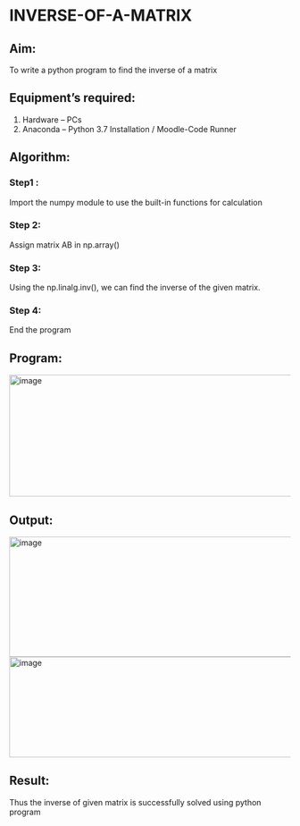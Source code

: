 # INVERSE-OF-A-MATRIX
## Aim:
To write a python program to find the inverse of a matrix
## Equipment’s required:
1. 	Hardware – PCs
2. 	Anaconda – Python 3.7 Installation / Moodle-Code Runner
## Algorithm:
### Step1 :
Import the numpy module to use the built-in functions for calculation 
### Step 2: 
Assign matrix AB in np.array()
### Step 3: 
 Using the np.linalg.inv(), we can find the inverse of the given matrix.
### Step 4:  
End the program
## Program:
<img width="627" height="218" alt="image" src="https://github.com/user-attachments/assets/eb0775cd-db68-4d50-9fa6-aaee7cc3b76b" />

## Output:
<img width="575" height="215" alt="image" src="https://github.com/user-attachments/assets/8ac801c9-fd0f-43af-9b6a-822cc3990db4" />
<img width="569" height="180" alt="image" src="https://github.com/user-attachments/assets/28dda03c-13bd-4623-89e1-16ca18ab6d87" />

## Result:
Thus the inverse of given matrix is successfully solved using python program

